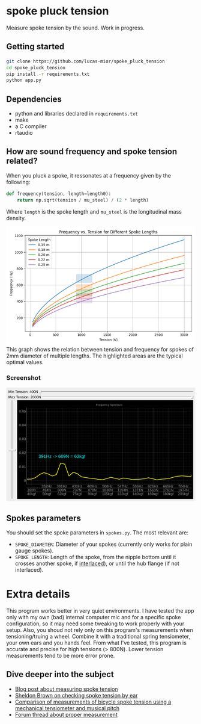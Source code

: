 # spoke pluck tension
Measure spoke tension by the sound. Work in progress.

## Getting started
```sh
git clone https://github.com/lucas-mior/spoke_pluck_tension
cd spoke_pluck_tension
pip install -r requirements.txt
python app.py
```

## Dependencies
- python and libraries declared in `requirements.txt`
- make
- a C compiler
- rtaudio

## How are sound frequency and spoke tension related?
When you pluck a spoke, it ressonates at a frequency given by
the following:

```python
def frequency(tension, length=length0):
    return np.sqrt(tension / mu_steel) / (2 * length)
```
Where `length` is the spoke length and `mu_steel` is the longitudinal mass
density.

![Frequency x Tension](spoke_tension_frequency.png)
This graph shows the relation between tension and frequency for spokes of 2mm
diameter of multiple lengths. The highlighted areas are the typical optimal
values.

### Screenshot
![spoke_pluck_tension](screenshot.png)

## Spokes parameters
You should set the spoke parameters in `spokes.py`. The most relevant are:
- `SPOKE_DIAMETER`: Diameter of your spokes (currently only works for plain
  gauge spokes).
- `SPOKE_LENGTH`: Length of the spoke, from the nipple bottom until it crosses
   another spoke, if [interlaced](https://www.youtube.com/watch?v=-fX5mAOzJVU&pp=ugMICgJwdBABGAHKBRBzcG9rZXMgaW50ZXJsYWNl)),
   or until the hub flange (if not interlaced).

# Extra details
This program works better in very quiet environments.  I have tested the app
only with my own (bad) internal computer mic and for a specific spoke
configuration, so it may need some tweaking to work properly with your setup.
Also, you shoud not rely only on this program's measurements when
tensioning/truing a wheel. Combine it with a traditional spring tensiometer,
your own ears and you hands feel. From what I've tested, this program is
accurate and precise for high tensions (> 800N). Lower tension measurements tend
to be more error prone.

## Dive deeper into the subject
- [Blog post about measuring spoke tension](https://savetheneurons.blogspot.com/2019/01/your-spoke-tension-meter-is-probably.html)
- [Sheldon Brown on checking spoke tension by ear](https://www.sheldonbrown.com/spoke-pitch.html)
- [Comparison of measurements of bicycle spoke tension using a mechanical tensiometer and musical pitch](https://www.ihpva.org/HParchive/PDF/hp53-2002.pdf)
- [Forum thread about proper measurement](https://www.bikegremlin.net/threads/how-to-measure-spoke-tension-properly.370/)
